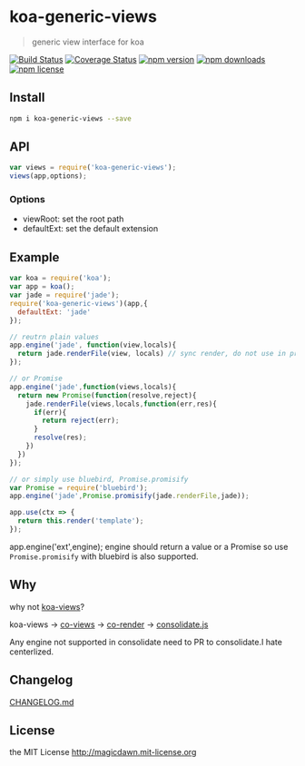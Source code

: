 # koa-generic-views
> generic view interface for koa

[![Build Status](https://img.shields.io/travis/magicdawn/koa-generic-views.svg?style=flat-square)](https://travis-ci.org/magicdawn/koa-generic-views)
[![Coverage Status](https://img.shields.io/codecov/c/github/magicdawn/koa-generic-views.svg?style=flat-square)](https://codecov.io/gh/magicdawn/koa-generic-views)
[![npm version](https://img.shields.io/npm/v/koa-generic-views.svg?style=flat-square)](https://www.npmjs.com/package/koa-generic-views)
[![npm downloads](https://img.shields.io/npm/dm/koa-generic-views.svg?style=flat-square)](https://www.npmjs.com/package/koa-generic-views)
[![npm license](https://img.shields.io/npm/l/koa-generic-views.svg?style=flat-square)](http://magicdawn.mit-license.org)

## Install
```sh
npm i koa-generic-views --save
```

## API
```js
var views = require('koa-generic-views');
views(app,options);
```
### Options

- viewRoot: set the root path
- defaultExt: set the default extension


## Example
```js
var koa = require('koa');
var app = koa();
var jade = require('jade');
require('koa-generic-views')(app,{
  defaultExt: 'jade'
});

// reutrn plain values
app.engine('jade', function(view,locals){
  return jade.renderFile(view, locals) // sync render, do not use in production
});

// or Promise
app.engine('jade',function(views,locals){
  return new Promise(function(resolve,reject){
    jade.renderFile(views,locals,function(err,res){
      if(err){
        return reject(err);
      }
      resolve(res);
    })
  })
});

// or simply use bluebird, Promise.promisify
var Promise = require('bluebird');
app.engine('jade',Promise.promisify(jade.renderFile,jade));

app.use(ctx => {
  return this.render('template');
});
```

app.engine('ext',engine);
engine should return a value or a Promise
so use `Promise.promisify` with bluebird is also supported.


## Why
why not [koa-views](https://github.com/queckezz/koa-views)?

koa-views -> [co-views](https://github.com/tj/co-views) -> [co-render](https://github.com/tj/co-render)
-> [consolidate.js](https://github.com/tj/consolidate.js)

Any engine not supported in consolidate need to PR to consolidate.I hate centerlized.

## Changelog
[CHANGELOG.md](CHANGELOG.md)

## License
the MIT License http://magicdawn.mit-license.org